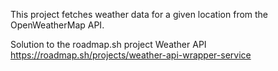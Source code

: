 This project fetches weather data for a given location from the OpenWeatherMap API.

Solution to the roadmap.sh project Weather API https://roadmap.sh/projects/weather-api-wrapper-service
